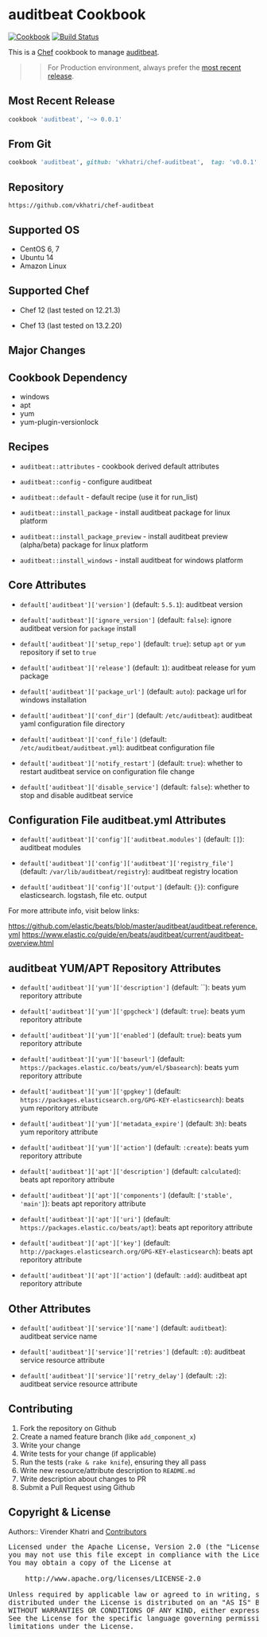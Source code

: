 auditbeat Cookbook
================

[![Cookbook](https://img.shields.io/github/tag/vkhatri/chef-auditbeat.svg)](https://github.com/vkhatri/chef-auditbeat) [![Build Status](https://travis-ci.org/vkhatri/chef-auditbeat.svg?branch=master)](https://travis-ci.org/vkhatri/chef-auditbeat)

This is a [Chef] cookbook to manage [auditbeat].


>> For Production environment, always prefer the [most recent release](https://supermarket.chef.io/cookbooks/auditbeat).


## Most Recent Release

```ruby
cookbook 'auditbeat', '~> 0.0.1'
```


## From Git

```ruby
cookbook 'auditbeat', github: 'vkhatri/chef-auditbeat',  tag: 'v0.0.1'
```


## Repository

```
https://github.com/vkhatri/chef-auditbeat
```


## Supported OS

- CentOS 6, 7
- Ubuntu 14
- Amazon Linux


## Supported Chef

- Chef 12 (last tested on 12.21.3)

- Chef 13 (last tested on 13.2.20)

## Major Changes


## Cookbook Dependency

- windows
- apt
- yum
- yum-plugin-versionlock


## Recipes

- `auditbeat::attributes` - cookbook derived default attributes

- `auditbeat::config` - configure auditbeat

- `auditbeat::default` - default recipe (use it for run_list)

- `auditbeat::install_package` - install auditbeat package for linux platform

- `auditbeat::install_package_preview` - install auditbeat preview (alpha/beta) package for linux platform

- `auditbeat::install_windows` - install auditbeat for windows platform


## Core Attributes


* `default['auditbeat']['version']` (default: `5.5.1`): auditbeat version

* `default['auditbeat']['ignore_version']` (default: `false`): ignore auditbeat version for `package` install

* `default['auditbeat']['setup_repo']` (default: `true`): setup `apt` or `yum` repository if set to `true`

* `default['auditbeat']['release']` (default: `1`): auditbeat release for yum package

* `default['auditbeat']['package_url']` (default: `auto`): package url for windows installation

* `default['auditbeat']['conf_dir']` (default: `/etc/auditbeat`): auditbeat yaml configuration file directory

* `default['auditbeat']['conf_file']` (default: `/etc/auditbeat/auditbeat.yml`): auditbeat configuration file

* `default['auditbeat']['notify_restart']` (default: `true`): whether to restart auditbeat service on configuration file change

* `default['auditbeat']['disable_service']` (default: `false`): whether to stop and disable auditbeat service


## Configuration File auditbeat.yml Attributes

* `default['auditbeat']['config']['auditbeat.modules']` (default: `[]`): auditbeat modules

* `default['auditbeat']['config']['auditbeat']['registry_file']` (default: `/var/lib/auditbeat/registry`): auditbeat registry location

* `default['auditbeat']['config']['output']` (default: `{}`): configure elasticsearch. logstash, file etc.  output

For more attribute info, visit below links:

https://github.com/elastic/beats/blob/master/auditbeat/auditbeat.reference.yml
https://www.elastic.co/guide/en/beats/auditbeat/current/auditbeat-overview.html


## auditbeat YUM/APT Repository Attributes

* `default['auditbeat']['yum']['description']` (default: ``): beats yum reporitory attribute

* `default['auditbeat']['yum']['gpgcheck']` (default: `true`): beats yum reporitory attribute

* `default['auditbeat']['yum']['enabled']` (default: `true`): beats yum reporitory attribute

* `default['auditbeat']['yum']['baseurl']` (default: `https://packages.elastic.co/beats/yum/el/$basearch`): beats yum reporitory attribute

* `default['auditbeat']['yum']['gpgkey']` (default: `https://packages.elasticsearch.org/GPG-KEY-elasticsearch`): beats yum reporitory attribute

* `default['auditbeat']['yum']['metadata_expire']` (default: `3h`): beats yum reporitory attribute

* `default['auditbeat']['yum']['action']` (default: `:create`): beats yum reporitory attribute


* `default['auditbeat']['apt']['description']` (default: `calculated`): beats apt reporitory attribute

* `default['auditbeat']['apt']['components']` (default: `['stable', 'main']`): beats apt reporitory attribute

* `default['auditbeat']['apt']['uri']` (default: `https://packages.elastic.co/beats/apt`): beats apt reporitory attribute

* `default['auditbeat']['apt']['key']` (default: `http://packages.elasticsearch.org/GPG-KEY-elasticsearch`): beats apt reporitory attribute

* `default['auditbeat']['apt']['action']` (default: `:add`): auditbeat apt reporitory attribute


## Other Attributes

* `default['auditbeat']['service']['name']` (default: `auditbeat`): auditbeat service name

* `default['auditbeat']['service']['retries']` (default: `:0`): auditbeat service resource attribute

* `default['auditbeat']['service']['retry_delay']` (default: `:2`): auditbeat service resource attribute


## Contributing

1. Fork the repository on Github
2. Create a named feature branch (like `add_component_x`)
3. Write your change
4. Write tests for your change (if applicable)
5. Run the tests (`rake & rake knife`), ensuring they all pass
6. Write new resource/attribute description to `README.md`
7. Write description about changes to PR
8. Submit a Pull Request using Github


## Copyright & License

Authors:: Virender Khatri and [Contributors]

<pre>
Licensed under the Apache License, Version 2.0 (the "License");
you may not use this file except in compliance with the License.
You may obtain a copy of the License at

    http://www.apache.org/licenses/LICENSE-2.0

Unless required by applicable law or agreed to in writing, software
distributed under the License is distributed on an "AS IS" BASIS,
WITHOUT WARRANTIES OR CONDITIONS OF ANY KIND, either express or implied.
See the License for the specific language governing permissions and
limitations under the License.
</pre>


[Chef]: https://www.chef.io/
[auditbeat]: https://www.elastic.co/guide/en/beats/auditbeat/6.0/auditbeat-overview.html
[Contributors]: https://github.com/vkhatri/chef-auditbeat/graphs/contributors
